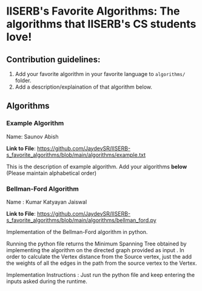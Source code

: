 # IISERB's Favorite Algorithms: The algorithms that IISERB's CS students love!

## Contribution guidelines:

1. Add your favorite algorithm in your favorite language to `algorithms/` folder.
2. Add a description/explaination of that algorithm below.

## Algorithms

### Example Algorithm

Name: Saunov Abish

**Link to File**: https://github.com/JaydevSR/IISERB-s_favorite_algorithms/blob/main/algorithms/example.txt

This is the description of example algorithm. Add your algorithms **below** (Please maintain alphabetical order)


### Bellman-Ford Algorithm

Name : Kumar Katyayan Jaiswal

**Link to File**: https://github.com/JaydevSR/IISERB-s_favorite_algorithms/blob/main/algorithms/bellman_ford.py

Implementation of the Bellman-Ford algorithm in python. 

Running the python file returns the Minimum Spanning Tree obtained by implementing the algorithm on the directed graph provided as input . In order to calculate the Vertex distance from the Source vertex, just the add the weights of all the edges in the path from the source vertex to the Vertex.

 
 Implementation Instructions : Just run the python file and keep entering the inputs asked during the runtime.
